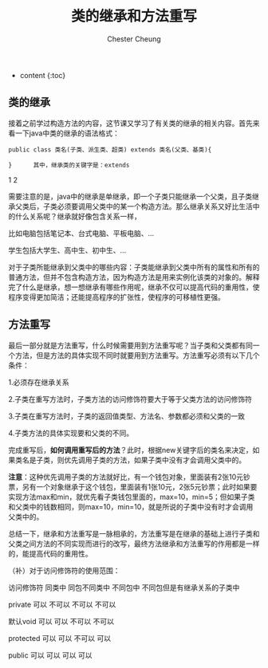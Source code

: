 ﻿---
layout: post
title:  "类的继承和方法重写"
categories: Java
tags:  Java
author: Chester Cheung
---

* content
{:toc}


## 类的继承
接着之前学过构造方法的内容，这节课又学习了有关类的继承的相关内容。首先来看一下java中类的继承的语法格式：



	public class 类名(子类、派生类、超类) extends 类名(父类、基类){

	}      其中，继承类的关键字是：extends
1
2


需要注意的是，java中的继承是单继承，即一个子类只能继承一个父类，且子类继承父类后，子类必须要调用父类中的某一个构造方法。那么继承关系又好比生活中的什么关系呢？继承就好像包含关系一样，








比如电脑包括笔记本、台式电脑、平板电脑、…

学生包括大学生、高中生、初中生、…


对于子类所能继承到父类中的哪些内容：子类能继承到父类中所有的属性和所有的普通方法，但并不包含构造方法，因为构造方法是用来实例化该类的对象的。解释完了什么是继承，想一想继承有哪些作用呢，继承不仅可以提高代码的重用性，使程序变得更加简洁；还能提高程序的扩张性，使程序的可移植性更强。



## 方法重写
最后一部分就是方法重写，什么时候需要用到方法重写呢？当子类和父类都有同一个方法，但是方法的具体实现不同时就要用到方法重写。方法重写必须有以下几个条件：



1.必须存在继承关系


2.子类在重写方法时，子类方法的访问修饰符要大于等于父类方法的访问修饰符


3.子类在重写方法时，子类的返回值类型、方法名、参数都必须和父类的一致


4.子类方法的具体实现要和父类的不同。



完成重写后，**如何调用重写后的方法**？此时，根据new关键字后的类名来决定，如果类名是子类，则优先调用子类的方法，如果子类中没有才会调用父类中的。



**注意**：这种优先调用子类的方法就好比，有一个钱包对象，里面装有2张10元钞票，另有一个对象继承于这个钱包，里面装有1张10元，2张5元钞票；此时如果要实现方法max和min，就优先看子类钱包里面的，max=10，min=5；但如果子类和父类中的钱数相同，则max=10，min=10，就是所说的子类中没有时才会调用父类中的。


总结一下，继承和方法重写是一脉相承的，方法重写是在继承的基础上进行子类和父类之间方法的不同实现而进行的改写，最终方法继承和方法重写的作用都是一样的，能提高代码的重用性。



（补）对于访问修饰符的使用范围：

访问修饰符	同类中	同包不同类中	不同包中	不同包但是有继承关系的子类中

private		可以	不可以	不可以	不可以

默认void		可以	可以	不可以	不可以

protected	可以	可以	不可以	可以

public		可以	可以	可以	可以
 

